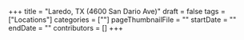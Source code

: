 +++
title = "Laredo, TX (4600 San Dario Ave)"
draft = false
tags = ["Locations"]
categories = [""]
pageThumbnailFile = ""
startDate = ""
endDate = ""
contributors = []
+++
